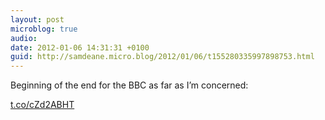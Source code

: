 ```yaml
---
layout: post
microblog: true
audio: 
date: 2012-01-06 14:31:31 +0100
guid: http://samdeane.micro.blog/2012/01/06/t155280335997898753.html
---
```

Beginning of the end for the BBC as far as I’m concerned:

[t.co/cZd2ABHT](http://t.co/cZd2ABHT)
